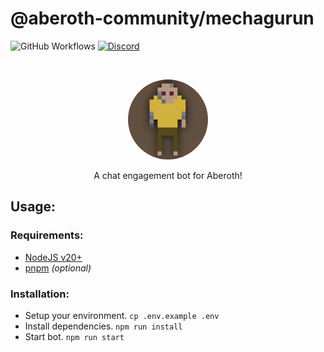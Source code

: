 # @aberoth-community/mechagurun

![GitHub Workflows](https://img.shields.io/github/actions/workflow/status/aberoth-community/mechagurun/main.yml)
[![Discord](https://img.shields.io/discord/370780258141601792)](https://discord.gg/UtQ85R54R4)

<br />
<p align="center">
  <img style="border-radius: 999px;" src="src/assets/logo/x128.png" />
</p>

<p align="center">
  A chat engagement bot for Aberoth!
</p>

## Usage:

### Requirements:

- [NodeJS v20+](https://nodejs.org/en)
- [pnpm](https://pnpm.io/installation#using-corepack) _(optional)_

### Installation:

- Setup your environment. `cp .env.example .env`
- Install dependencies. `npm run install`
- Start bot. `npm run start`
